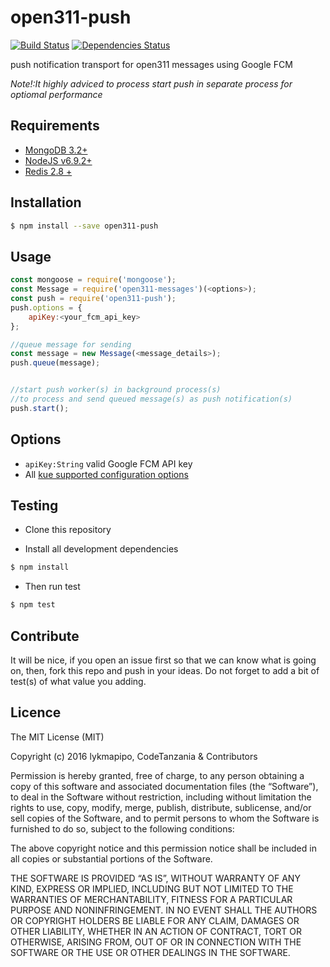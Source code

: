 open311-push
================

[![Build Status](https://travis-ci.org/CodeTanzania/open311-push.svg?branch=master)](https://travis-ci.org/CodeTanzania/open311-push)
[![Dependencies Status](https://david-dm.org/CodeTanzania/open311-push/status.svg?style=flat-square)](https://david-dm.org/CodeTanzania/open311-push)

push notification transport for open311 messages using Google FCM

*Note!:It highly adviced to process start push in separate process for optiomal performance*

## Requirements
- [MongoDB 3.2+](https://www.mongodb.com/)
- [NodeJS v6.9.2+](https://nodejs.org)
- [Redis 2.8 +](https://redis.io/)

## Installation
```sh
$ npm install --save open311-push
```

## Usage
```js
const mongoose = require('mongoose');
const Message = require('open311-messages')(<options>);
const push = require('open311-push');
push.options = {
    apiKey:<your_fcm_api_key>
};

//queue message for sending
const message = new Message(<message_details>);
push.queue(message);


//start push worker(s) in background process(s)
//to process and send queued message(s) as push notification(s)
push.start();
```

## Options
- `apiKey:String` valid Google FCM API key
- All [kue supported configuration options](https://github.com/Automattic/kue#redis-connection-settings)



## Testing
* Clone this repository

* Install all development dependencies
```sh
$ npm install
```

* Then run test
```sh
$ npm test
```

## Contribute
It will be nice, if you open an issue first so that we can know what is going on, then, fork this repo and push in your ideas. Do not forget to add a bit of test(s) of what value you adding.

## Licence
The MIT License (MIT)

Copyright (c) 2016 lykmapipo, CodeTanzania & Contributors

Permission is hereby granted, free of charge, to any person obtaining a copy of this software and associated documentation files (the “Software”), to deal in the Software without restriction, including without limitation the rights to use, copy, modify, merge, publish, distribute, sublicense, and/or sell copies of the Software, and to permit persons to whom the Software is furnished to do so, subject to the following conditions:

The above copyright notice and this permission notice shall be included in all copies or substantial portions of the Software.

THE SOFTWARE IS PROVIDED “AS IS”, WITHOUT WARRANTY OF ANY KIND, EXPRESS OR IMPLIED, INCLUDING BUT NOT LIMITED TO THE WARRANTIES OF MERCHANTABILITY, FITNESS FOR A PARTICULAR PURPOSE AND NONINFRINGEMENT. IN NO EVENT SHALL THE AUTHORS OR COPYRIGHT HOLDERS BE LIABLE FOR ANY CLAIM, DAMAGES OR OTHER LIABILITY, WHETHER IN AN ACTION OF CONTRACT, TORT OR OTHERWISE, ARISING FROM, OUT OF OR IN CONNECTION WITH THE SOFTWARE OR THE USE OR OTHER DEALINGS IN THE SOFTWARE. 